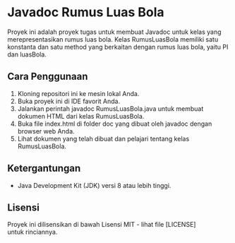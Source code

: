 # Javadoc Rumus Luas Bola
Proyek ini adalah proyek tugas untuk membuat Javadoc untuk kelas yang merepresentasikan rumus luas bola. Kelas RumusLuasBola memiliki satu konstanta dan satu method yang berkaitan dengan rumus luas bola, yaitu PI dan luasBola.

## Cara Penggunaan
1. Kloning repositori ini ke mesin lokal Anda.
2. Buka proyek ini di IDE favorit Anda.
3. Jalankan perintah javadoc RumusLuasBola.java untuk membuat dokumen HTML dari kelas RumusLuasBola.
4. Buka file index.html di folder doc yang dibuat oleh javadoc dengan browser web Anda.
5. Lihat dokumen yang telah dibuat dan pelajari tentang kelas RumusLuasBola.

## Ketergantungan
- Java Development Kit (JDK) versi 8 atau lebih tinggi.

## Lisensi
Proyek ini dilisensikan di bawah Lisensi MIT - lihat file [LICENSE] untuk rinciannya.
